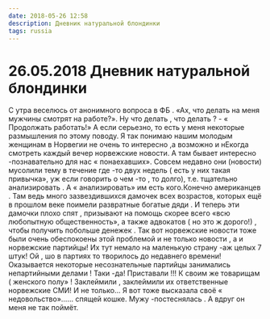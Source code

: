 ```yaml
---
date: 2018-05-26 12:58
description: Дневник натуральной блондинки
tags: russia
---
```

# 26.05.2018 Дневник натуральной блондинки

С утра веселюсь от анонимного вопроса в ФБ . «Ах, что делать на меня мужчины смотрят на работе?». Ну что делать , что делать ? - « Продолжать работать!»       А если серьезно, то есть у меня некоторые размышления по этому поводу.  Я так понимаю нашим молодым женщинам в Норвегии не очень то интересно ,а возможно и нЕкогда смотреть каждый вечер норвежские новости. А там бывает интересно -познавательно для нас « понаехавших». Совсем недавно они (новости) мусолили тему в течение где -то двух недель  ( есть у них такая привычка», уж если говорить о чем -то , то долго), т.е. тщательно анализировать . А « анализировать» им есть кого.Конечно американцев . Там ведь много зазвездившихся дамочек всех возрастов, которых ещё в прошлом веке поимели развратные богатые дяди . И теперь эти дамочки плохо спят , призывают на помощь  скорее всего «всю любопытную общественность», а также адвокатов ( но это ж дорого!) , чтобы  получить побольше денежек . Так вот норвежские новости тоже были очень обеспокоены этой проблемой  и не только новости , а и норвежские партийцы!  Их тут немало на маленькую страну -аж целых 7 штук! Ой , шо в партиях то творилось до недавнего времени! Оказывается некоторые несознательные партийцы занимались непартийными делами ! Таки -да! Приставали  !!! К своим же товарищам ( женского полу» !  Заклеймили , заклеймили  их ответственные норвежские СМИ! И не только... Я вот тоже высказала своё « недовольство»...... спящей кошке.  Мужу -постеснялась . А вдруг он меня не так поймёт.

